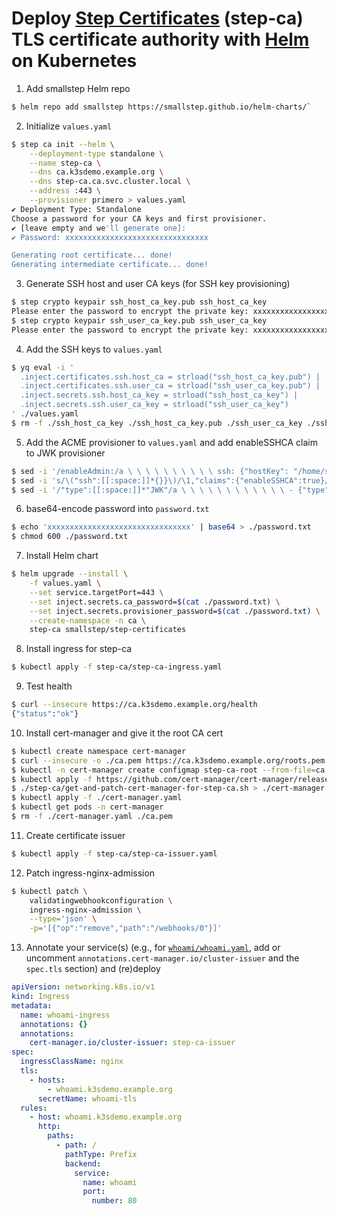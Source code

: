 # Deploy [Step Certificates](https://github.com/smallstep/helm-charts/blob/master/step-certificates/README.md) (step-ca) TLS certificate authority with [Helm](https://github.com/smallstep/helm-charts) on Kubernetes

1. Add smallstep Helm repo
```bash
$ helm repo add smallstep https://smallstep.github.io/helm-charts/`
```
2. Initialize `values.yaml`
```bash
$ step ca init --helm \
    --deployment-type standalone \
    --name step-ca \
    --dns ca.k3sdemo.example.org \
    --dns step-ca.ca.svc.cluster.local \
    --address :443 \
    --provisioner primero > values.yaml
✔ Deployment Type: Standalone
Choose a password for your CA keys and first provisioner.
✔ [leave empty and we'll generate one]: 
✔ Password: xxxxxxxxxxxxxxxxxxxxxxxxxxxxxxxx

Generating root certificate... done!
Generating intermediate certificate... done!
```
3. Generate SSH host and user CA keys (for SSH key provisioning)
```bash
$ step crypto keypair ssh_host_ca_key.pub ssh_host_ca_key
Please enter the password to encrypt the private key: xxxxxxxxxxxxxxxxxxxxxxxxxxxxxxxx
$ step crypto keypair ssh_user_ca_key.pub ssh_user_ca_key
Please enter the password to encrypt the private key: xxxxxxxxxxxxxxxxxxxxxxxxxxxxxxxx
```
4. Add the SSH keys to `values.yaml`
```bash
$ yq eval -i '
  .inject.certificates.ssh.host_ca = strload("ssh_host_ca_key.pub") |
  .inject.certificates.ssh.user_ca = strload("ssh_user_ca_key.pub") |
  .inject.secrets.ssh.host_ca_key = strload("ssh_host_ca_key") |
  .inject.secrets.ssh.user_ca_key = strload("ssh_user_ca_key")
' ./values.yaml
$ rm -f ./ssh_host_ca_key ./ssh_host_ca_key.pub ./ssh_user_ca_key ./ssh_user_ca_key.pub
```
5. Add the ACME provisioner to `values.yaml` and add enableSSHCA  claim to JWK provisioner
```bash
$ sed -i '/enableAdmin:/a \ \ \ \ \ \ \ \ \ \ ssh: {"hostKey": "/home/step/secrets/ssh_host_ca_key", "userKey": "/home/step/secrets/ssh_user_ca_key"}' values.yaml
$ sed -i 's/\("ssh":[[:space:]]*{}}\)/\1,"claims":{"enableSSHCA":true}/' values.yaml
$ sed -i '/"type":[[:space:]]*"JWK"/a \ \ \ \ \ \ \ \ \ \ \ \ - {"type":"ACME","name":"acme"}' values.yaml
```
6. base64-encode password into `password.txt`
```bash
$ echo 'xxxxxxxxxxxxxxxxxxxxxxxxxxxxxxxx' | base64 > ./password.txt
$ chmod 600 ./password.txt
```
7. Install Helm chart
```bash
$ helm upgrade --install \
    -f values.yaml \
    --set service.targetPort=443 \
    --set inject.secrets.ca_password=$(cat ./password.txt) \
    --set inject.secrets.provisioner_password=$(cat ./password.txt) \
    --create-namespace -n ca \
    step-ca smallstep/step-certificates
```
8. Install ingress for step-ca
```bash
$ kubectl apply -f step-ca/step-ca-ingress.yaml
```
9. Test health
```bash
$ curl --insecure https://ca.k3sdemo.example.org/health
{"status":"ok"}
```
10. Install cert-manager and give it the root CA cert
```bash
$ kubectl create namespace cert-manager
$ curl --insecure -o ./ca.pem https://ca.k3sdemo.example.org/roots.pem
$ kubectl -n cert-manager create configmap step-ca-root --from-file=ca.crt=ca.pem
$ kubectl apply -f https://github.com/cert-manager/cert-manager/releases/latest/download/cert-manager.crds.yaml
$ ./step-ca/get-and-patch-cert-manager-for-step-ca.sh > ./cert-manager.yaml
$ kubectl apply -f ./cert-manager.yaml
$ kubectl get pods -n cert-manager
$ rm -f ./cert-manager.yaml ./ca.pem
```
11. Create certificate issuer
```bash
$ kubectl apply -f step-ca/step-ca-issuer.yaml
````
12. Patch ingress-nginx-admission
```bash
$ kubectl patch \
    validatingwebhookconfiguration \
    ingress-nginx-admission \
    --type='json' \
    -p='[{"op":"remove","path":"/webhooks/0"}]'
```
13. Annotate your service(s) (e.g., for [`whoami/whoami.yaml`](whoami/whoami.yaml), add or uncomment `annotations.cert-manager.io/cluster-issuer`  and the `spec.tls` section) and (re)deploy
```yaml
apiVersion: networking.k8s.io/v1
kind: Ingress
metadata:
  name: whoami-ingress
  annotations: {}
  annotations:
    cert-manager.io/cluster-issuer: step-ca-issuer
spec:
  ingressClassName: nginx
  tls:
    - hosts:
        - whoami.k3sdemo.example.org
      secretName: whoami-tls
  rules:
    - host: whoami.k3sdemo.example.org
      http:
        paths:
          - path: /
            pathType: Prefix
            backend:
              service:
                name: whoami
                port:
                  number: 80
```
